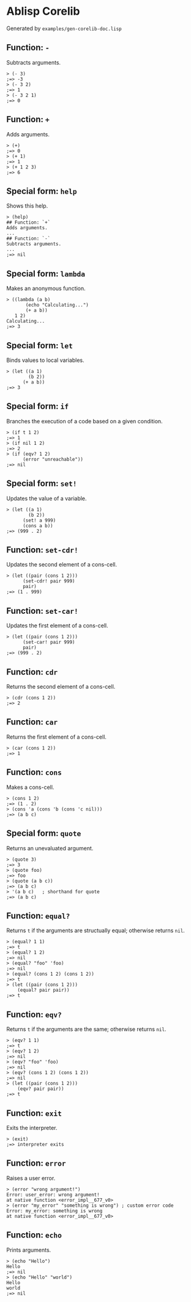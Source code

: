 # Ablisp Corelib
Generated by `examples/gen-corelib-doc.lisp`
## Function: `-`
Subtracts arguments.

```
> (- 3)
;=> -3
> (- 3 2)
;=> 1
> (- 3 2 1)
;=> 0
```

## Function: `+`
Adds arguments.

```
> (+)
;=> 0
> (+ 1)
;=> 1
> (+ 1 2 3)
;=> 6
```

## Special form: `help`
Shows this help.

```
> (help)
## Function: `+`
Adds arguments.
...
## Function: `-`
Subtracts arguments.
...
;=> nil
```

## Special form: `lambda`
Makes an anonymous function.

```
> ((lambda (a b)
       (echo "Calculating...")
       (+ a b))
   1 2)
Calculating...
;=> 3
```

## Special form: `let`
Binds values to local variables.

```
> (let ((a 1)
        (b 2))
      (+ a b))
;=> 3
```

## Special form: `if`
Branches the execution of a code based on a given condition.

```
> (if t 1 2)
;=> 1
> (if nil 1 2)
;=> 2
> (if (eqv? 1 2)
      (error "unreachable"))
;=> nil
```

## Special form: `set!`
Updates the value of a variable.

```
> (let ((a 1)
        (b 2))
      (set! a 999)
      (cons a b))
;=> (999 . 2)
```

## Function: `set-cdr!`
Updates the second element of a cons-cell.

```
> (let ((pair (cons 1 2)))
      (set-cdr! pair 999)
      pair)
;=> (1 . 999)
```

## Function: `set-car!`
Updates the first element of a cons-cell.

```
> (let ((pair (cons 1 2)))
      (set-car! pair 999)
      pair)
;=> (999 . 2)
```

## Function: `cdr`
Returns the second element of a cons-cell.

```
> (cdr (cons 1 2))
;=> 2
```

## Function: `car`
Returns the first element of a cons-cell.

```
> (car (cons 1 2))
;=> 1
```

## Function: `cons`
Makes a cons-cell.

```
> (cons 1 2)
;=> (1 . 2)
> (cons 'a (cons 'b (cons 'c nil)))
;=> (a b c)
```

## Special form: `quote`
Returns an unevaluated argument.

```
> (quote 3)
;=> 3
> (quote foo)
;=> foo
> (quote (a b c))
;=> (a b c)
> '(a b c)   ; shorthand for quote
;=> (a b c)
```

## Function: `equal?`
Returns `t` if the arguments are structually equal; otherwise returns `nil`.

```
> (equal? 1 1)
;=> t
> (equal? 1 2)
;=> nil
> (equal? "foo" 'foo)
;=> nil
> (equal? (cons 1 2) (cons 1 2))
;=> t
> (let ((pair (cons 1 2)))
    (equal? pair pair))
;=> t
```

## Function: `eqv?`
Returns `t` if the arguments are the same; otherwise returns `nil`.

```
> (eqv? 1 1)
;=> t
> (eqv? 1 2)
;=> nil
> (eqv? "foo" 'foo)
;=> nil
> (eqv? (cons 1 2) (cons 1 2))
;=> nil
> (let ((pair (cons 1 2)))
    (eqv? pair pair))
;=> t
```

## Function: `exit`
Exits the interpreter.

```
> (exit)
;=> interpreter exits
```

## Function: `error`
Raises a user error.

```
> (error "wrong argument!")
Error: user_error: wrong argument!
at native function <error_impl__677_v0>
> (error "my_error" "something is wrong") ; custom error code
Error: my_error: something is wrong
at native function <error_impl__677_v0>
```

## Function: `echo`
Prints arguments.

```
> (echo "Hello")
Hello
;=> nil
> (echo "Hello" "world")
Hello
world
;=> nil
```

